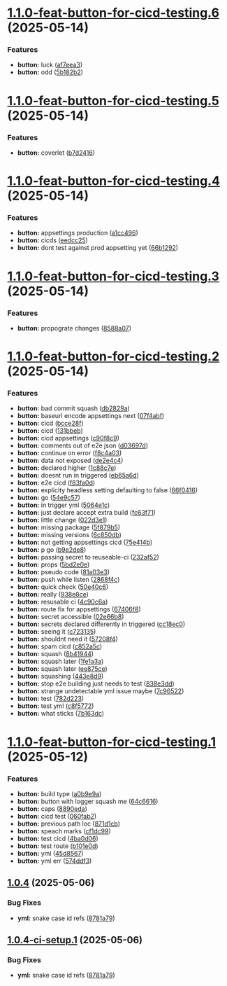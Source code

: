 # [1.1.0-feat-button-for-cicd-testing.6](https://github.com/TechnologyEnhancedLearning/TELBlazor/compare/v1.1.0-feat-button-for-cicd-testing.5...v1.1.0-feat-button-for-cicd-testing.6) (2025-05-14)


### Features

* **button:** luck ([af7eea3](https://github.com/TechnologyEnhancedLearning/TELBlazor/commit/af7eea3727ff939df510fdcf0c44f009d7a446a0))
* **button:** odd ([5b182b2](https://github.com/TechnologyEnhancedLearning/TELBlazor/commit/5b182b2ee8c58bed3f5097b5c331cdb18e57e6d1))

# [1.1.0-feat-button-for-cicd-testing.5](https://github.com/TechnologyEnhancedLearning/TELBlazor/compare/v1.1.0-feat-button-for-cicd-testing.4...v1.1.0-feat-button-for-cicd-testing.5) (2025-05-14)


### Features

* **button:** coverlet ([b7d2416](https://github.com/TechnologyEnhancedLearning/TELBlazor/commit/b7d24164cb85677529faffce725b7e6fb9cbdbc2))

# [1.1.0-feat-button-for-cicd-testing.4](https://github.com/TechnologyEnhancedLearning/TELBlazor/compare/v1.1.0-feat-button-for-cicd-testing.3...v1.1.0-feat-button-for-cicd-testing.4) (2025-05-14)


### Features

* **button:** appsettings production ([a1cc496](https://github.com/TechnologyEnhancedLearning/TELBlazor/commit/a1cc496d1c7f0bcb40fc730bdfa376d5f8957bed))
* **button:** cicds ([eedcc25](https://github.com/TechnologyEnhancedLearning/TELBlazor/commit/eedcc256b57966a3550e1bf8536d8c62dc915101))
* **button:** dont test against prod appsetting yet ([66b1292](https://github.com/TechnologyEnhancedLearning/TELBlazor/commit/66b1292efc5690f9c1ab6df7554eb5805481eb8b))

# [1.1.0-feat-button-for-cicd-testing.3](https://github.com/TechnologyEnhancedLearning/TELBlazor/compare/v1.1.0-feat-button-for-cicd-testing.2...v1.1.0-feat-button-for-cicd-testing.3) (2025-05-14)


### Features

* **button:** propograte changes ([8588a07](https://github.com/TechnologyEnhancedLearning/TELBlazor/commit/8588a0790241cd147c91290da2a6c339bf88408e))

# [1.1.0-feat-button-for-cicd-testing.2](https://github.com/TechnologyEnhancedLearning/TELBlazor/compare/v1.1.0-feat-button-for-cicd-testing.1...v1.1.0-feat-button-for-cicd-testing.2) (2025-05-14)


### Features

* **button:** bad commit squash ([db2829a](https://github.com/TechnologyEnhancedLearning/TELBlazor/commit/db2829aca9b3c416f033d04ceb90c950dfba3002))
* **button:** baseurl encode appsettings next ([07f4abf](https://github.com/TechnologyEnhancedLearning/TELBlazor/commit/07f4abf4e2af668c5fe4d2b80fb9615cdc99ab7f))
* **button:** cicd ([bcce28f](https://github.com/TechnologyEnhancedLearning/TELBlazor/commit/bcce28f2f2e4a39ac29ac26656ed9676215ea670))
* **button:** cicd ([131bbeb](https://github.com/TechnologyEnhancedLearning/TELBlazor/commit/131bbeb65557917b734c6a89319875ee087dd25b))
* **button:** cicd appsettings ([c90f8c9](https://github.com/TechnologyEnhancedLearning/TELBlazor/commit/c90f8c989ac97827cc86a2f6ea9d473961d38956))
* **button:** comments out of e2e json ([d03697d](https://github.com/TechnologyEnhancedLearning/TELBlazor/commit/d03697d32d3f97e946fc3522e251ca1310f804c9))
* **button:** continue on error ([f8c4a03](https://github.com/TechnologyEnhancedLearning/TELBlazor/commit/f8c4a037b215cd6d52793923f05b1a8332a03ee7))
* **button:** data not exposed ([de2e4c4](https://github.com/TechnologyEnhancedLearning/TELBlazor/commit/de2e4c4b56979f848b34fd6d3487a9c579de2413))
* **button:** declared higher ([1c88c7e](https://github.com/TechnologyEnhancedLearning/TELBlazor/commit/1c88c7e6a19834527e9c75201794ccd7c542b71f))
* **button:** doesnt run in triggered ([eb65a6d](https://github.com/TechnologyEnhancedLearning/TELBlazor/commit/eb65a6d84de9b206e36e890129d8bea761a298ab))
* **button:** e2e cicd ([f83fa0d](https://github.com/TechnologyEnhancedLearning/TELBlazor/commit/f83fa0d06cabdfe123f95bea5954f795982f6704))
* **button:** explicity headless setting defaulting to false ([66f0416](https://github.com/TechnologyEnhancedLearning/TELBlazor/commit/66f0416d2fff440fdf110102403f5bb372e322bc))
* **button:** go ([54e9c57](https://github.com/TechnologyEnhancedLearning/TELBlazor/commit/54e9c572095a8d37d46ae01519f7f63eea07bdae))
* **button:** in trigger yml ([5064e1c](https://github.com/TechnologyEnhancedLearning/TELBlazor/commit/5064e1ccbe3c204b31daf5722a6f1d049bbce346))
* **button:** just declare accept extra build ([fc63f71](https://github.com/TechnologyEnhancedLearning/TELBlazor/commit/fc63f71b9e65019664dcba13f254f6853fa713be))
* **button:** little change ([022d3e1](https://github.com/TechnologyEnhancedLearning/TELBlazor/commit/022d3e1161dc2d83befae58e8453b0be37aaddae))
* **button:** missing package ([5f879b5](https://github.com/TechnologyEnhancedLearning/TELBlazor/commit/5f879b5b0e94d18757c427a0f153d20f39864d93))
* **button:** missing versions ([6c850db](https://github.com/TechnologyEnhancedLearning/TELBlazor/commit/6c850db1a3953dea12d60fa58bb07c422ef7d443))
* **button:** not getting appsettings cicd ([75e414b](https://github.com/TechnologyEnhancedLearning/TELBlazor/commit/75e414b346d3ee66469d7f0c5f781aa378be3880))
* **button:** p go ([b9e2de8](https://github.com/TechnologyEnhancedLearning/TELBlazor/commit/b9e2de84c3bde301ac220738c157a1f58b8e0840))
* **button:** passing secret to reuseable-ci ([232af52](https://github.com/TechnologyEnhancedLearning/TELBlazor/commit/232af52519d8c5987f62b9eed88f000a00de7687))
* **button:** props ([5bd2e0e](https://github.com/TechnologyEnhancedLearning/TELBlazor/commit/5bd2e0e19668304fe357d51a28d41e03bf5405e2))
* **button:** pseudo code ([81a03e3](https://github.com/TechnologyEnhancedLearning/TELBlazor/commit/81a03e347e71f570c62113b764484b41462fe714))
* **button:** push while listen ([2868f4c](https://github.com/TechnologyEnhancedLearning/TELBlazor/commit/2868f4cf77b86a06898f83a09e9067f058ceeb65))
* **button:** quick check ([50e40c6](https://github.com/TechnologyEnhancedLearning/TELBlazor/commit/50e40c622581265d6f22e46f6a806c9220d1d6a3))
* **button:** really ([938e8ce](https://github.com/TechnologyEnhancedLearning/TELBlazor/commit/938e8ce53184a4e89d5273d6ea014f3910cafb42))
* **button:** resusable ci ([4c90c6a](https://github.com/TechnologyEnhancedLearning/TELBlazor/commit/4c90c6a47f707bee5acc17116b49de0c6ebc469b))
* **button:** route fix for appsettings ([67406f8](https://github.com/TechnologyEnhancedLearning/TELBlazor/commit/67406f87ac4f3c3951c811ab3929c38005fd23d6))
* **button:** secret accessible ([02e66b8](https://github.com/TechnologyEnhancedLearning/TELBlazor/commit/02e66b86c8f0c82b1638d658f3623e6b22069fe0))
* **button:** secrets declared differently in triggered ([cc18ec0](https://github.com/TechnologyEnhancedLearning/TELBlazor/commit/cc18ec018f8d0bdc916c6057dbe827d415e489c2))
* **button:** seeing it ([c723135](https://github.com/TechnologyEnhancedLearning/TELBlazor/commit/c723135af93ee3d86a7c73d62d5bab7321641213))
* **button:** shouldnt need it ([57208f4](https://github.com/TechnologyEnhancedLearning/TELBlazor/commit/57208f41e264beacfa5f3b541fb212a74e7bb55c))
* **button:** spam cicd ([c852a5c](https://github.com/TechnologyEnhancedLearning/TELBlazor/commit/c852a5cf4efcc1bdad83a3031551b490a18065c0))
* **button:** squash ([8b41944](https://github.com/TechnologyEnhancedLearning/TELBlazor/commit/8b419440b6e72e490d215aff50d881131a1e8ea6))
* **button:** squash later ([1fe1a3a](https://github.com/TechnologyEnhancedLearning/TELBlazor/commit/1fe1a3af7300c417a1a30770767fd895504aae61))
* **button:** squash later ([ee875ce](https://github.com/TechnologyEnhancedLearning/TELBlazor/commit/ee875ce01d061fab4056e0df918b25a71a27ac8f))
* **button:** squashing ([443e8d9](https://github.com/TechnologyEnhancedLearning/TELBlazor/commit/443e8d91288a671d6a0a192684e0405be5859a3f))
* **button:** stop e2e building just needs to test ([838e3dd](https://github.com/TechnologyEnhancedLearning/TELBlazor/commit/838e3dd79d3d59ba557b8fd522eb2de2f9dd0058))
* **button:** strange undetectable yml issue maybe ([7c96522](https://github.com/TechnologyEnhancedLearning/TELBlazor/commit/7c965220c79eee42f2fb75aef3c3f280eebe9574))
* **button:** test ([782d223](https://github.com/TechnologyEnhancedLearning/TELBlazor/commit/782d223d3723cfe2c1cb70153fcc8c110d9516f1))
* **button:** test yml ([c8f5772](https://github.com/TechnologyEnhancedLearning/TELBlazor/commit/c8f577269a4268371c0edfb2a364cbb8decf60ba))
* **button:** what sticks ([7b163dc](https://github.com/TechnologyEnhancedLearning/TELBlazor/commit/7b163dc22160b99fec53104b07d3ea36bc4cae05))

# [1.1.0-feat-button-for-cicd-testing.1](https://github.com/TechnologyEnhancedLearning/TELBlazor/compare/v1.0.4...v1.1.0-feat-button-for-cicd-testing.1) (2025-05-12)


### Features

* **button:** build type ([a0b9e9a](https://github.com/TechnologyEnhancedLearning/TELBlazor/commit/a0b9e9add1be8d0ee0b74b9e902ab3126e4bf6b4))
* **button:** button with logger squash me ([64c6616](https://github.com/TechnologyEnhancedLearning/TELBlazor/commit/64c66167398661e9eb823f153fd4615a2836b693))
* **button:** caps ([8890eda](https://github.com/TechnologyEnhancedLearning/TELBlazor/commit/8890edae9a0170107e3ac192de56e533690045ab))
* **button:** cicd test ([060fab2](https://github.com/TechnologyEnhancedLearning/TELBlazor/commit/060fab285f09038ef3c84405167fbfc438c99a8f))
* **button:** previous path loc ([871d1cb](https://github.com/TechnologyEnhancedLearning/TELBlazor/commit/871d1cb9b7805e6601a8cb1e1ffccfc999561c2b))
* **button:** speach marks ([cf1dc99](https://github.com/TechnologyEnhancedLearning/TELBlazor/commit/cf1dc9934e5e93420174ffd6106207fc41d295f4))
* **button:** test cicd ([4ba0d06](https://github.com/TechnologyEnhancedLearning/TELBlazor/commit/4ba0d067dafce2312de627f6c0f9fb0da6c518c7))
* **button:** test route ([b101e0d](https://github.com/TechnologyEnhancedLearning/TELBlazor/commit/b101e0d29bf724084a2512514dbbadc45c9288d1))
* **button:** yml ([45d8567](https://github.com/TechnologyEnhancedLearning/TELBlazor/commit/45d856729fa1d32d7b7127ac4f9dbe0ae5c1f3b1))
* **button:** yml err ([574ddf3](https://github.com/TechnologyEnhancedLearning/TELBlazor/commit/574ddf3b02115aadc096ee9c27cde13aef71a4fc))

## [1.0.4](https://github.com/TechnologyEnhancedLearning/TELBlazor/compare/v1.0.3...v1.0.4) (2025-05-06)


### Bug Fixes

* **yml:** snake case id refs ([8781a79](https://github.com/TechnologyEnhancedLearning/TELBlazor/commit/8781a79db4442eb2ab52821443fadb1c01276faa))

## [1.0.4-ci-setup.1](https://github.com/TechnologyEnhancedLearning/TELBlazor/compare/v1.0.3...v1.0.4-ci-setup.1) (2025-05-06)


### Bug Fixes

* **yml:** snake case id refs ([8781a79](https://github.com/TechnologyEnhancedLearning/TELBlazor/commit/8781a79db4442eb2ab52821443fadb1c01276faa))
